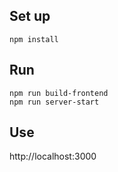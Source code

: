 ## Set up
`npm install`  
## Run
`npm run build-frontend`  
`npm run server-start` 
## Use
http://localhost:3000  
